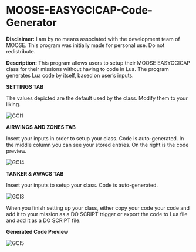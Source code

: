 # MOOSE-EASYGCICAP-Code-Generator

**Disclaimer:** I am by no means associated with the development team of MOOSE. This program was initially made for personal use. Do not redistribute.

**Description:** This program allows users to setup their MOOSE EASYGCICAP class for their missions without having to code in Lua. The program generates Lua code by itself, based on user’s inputs. 

**SETTINGS TAB**

The values depicted are the default used by the class. Modify them to your liking.

![GCI1](https://github.com/user-attachments/assets/3b4cad93-45ef-4657-8769-26cb6ae207ae)

**AIRWINGS AND ZONES TAB**

Insert your inputs in order to setup your class. Code is auto-generated. In the middle column you can see your stored entries. On the right is the code preview.

![GCI4](https://github.com/user-attachments/assets/7df9930d-61f4-4798-93fc-eff94f78e881)

**TANKER & AWACS TAB**

Insert your inputs to setup your class. Code is auto-generated.

![GCI3](https://github.com/user-attachments/assets/2681797d-c646-4b9f-aafa-582750dbc6d0)

When you finish setting up your class, either copy your code your code and add it to your mission as a DO SCRIPT trigger or export the code to Lua file and add it as a DO SCRIPT file.

**Generated Code Preview**

![GCI5](https://github.com/user-attachments/assets/46ff634b-b47a-4374-b0ff-45b991fbfd97)
